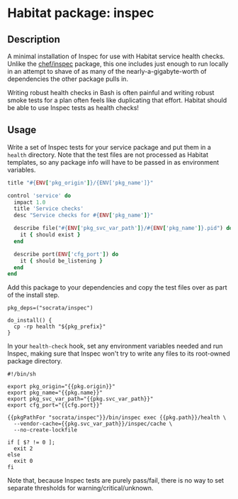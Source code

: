 # Habitat package: inspec

## Description

A minimal installation of Inspec for use with Habitat service health checks. Unlike the [chef/inspec](https://app.habitat.sh/#/pkgs/chef/inspec) package, this one includes just enough to run locally in an attempt to shave of as many of the nearly-a-gigabyte-worth of dependencies the other package pulls in.

Writing robust health checks in Bash is often painful and writing robust smoke tests for a plan often feels like duplicating that effort. Habitat should be able to use Inspec tests as health checks!

## Usage

Write a set of Inspec tests for your service package and put them in a `health` directory. Note that the test files are not processed as Habitat templates, so any package info will have to be passed in as environment variables.

```ruby
title "#{ENV['pkg_origin']}/{ENV['pkg_name']}"

control 'service' do
  impact 1.0
  title 'Service checks'
  desc "Service checks for #{ENV['pkg_name']}"

  describe file("#{ENV['pkg_svc_var_path']}/#{ENV['pkg_name']}.pid") do
    it { should exist }
  end

  describe port(ENV['cfg_port']) do
    it { should be_listening }
  end
end
```

Add this package to your dependencies and copy the test files over as part of the install step.

```shell
pkg_deps=("socrata/inspec")

do_install() {
  cp -rp health "${pkg_prefix}"
}
```

In your `health-check` hook, set any environment variables needed and run Inspec, making sure that Inspec won't try to write any files to its root-owned package directory.

```shell
#!/bin/sh

export pkg_origin="{{pkg.origin}}"
export pkg_name="{{pkg.name}}"
export pkg_svc_var_path="{{pkg.svc_var_path}}"
export cfg_port="{{cfg.port}}"

{{pkgPathFor "socrata/inspec"}}/bin/inspec exec {{pkg.path}}/health \
  --vendor-cache={{pkg.svc_var_path}}/inspec/cache \
  --no-create-lockfile

if [ $? != 0 ];
  exit 2
else
  exit 0
fi
```

Note that, because Inspec tests are purely pass/fail, there is no way to set separate thresholds for warning/critical/unknown.
